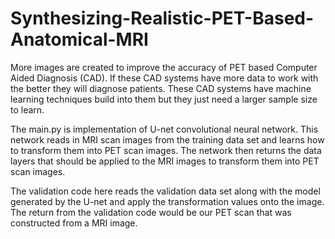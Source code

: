 # Synthesizing-Realistic-PET-Based-Anatomical-MRI

More images are created to improve the accuracy of PET based Computer Aided Diagnosis (CAD). If these CAD systems have more data to work with the better they will diagnose patients. These CAD systems have machine learning techniques build into them but they just need a larger sample size to learn. 

The main.py is implementation of U-net convolutional neural network. This network reads in MRI scan images from the training data set and learns how to transform them into PET scan images. The network then returns the data layers that should be applied to the MRI images to transform them into PET scan images. 

The validation code here reads the validation data set along with the model generated by the U-net and apply the transformation values onto the image. The return from the validation code would be our PET scan that was constructed from a MRI image.
